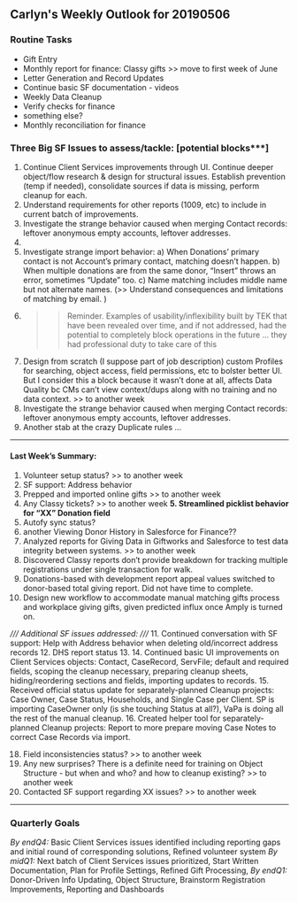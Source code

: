 ## Carlyn's Weekly Outlook for 20190506
### Routine Tasks
* Gift Entry
* Monthly report for finance: Classy gifts >> move to first week of June
* Letter Generation and Record Updates
* Continue basic SF documentation - videos
* Weekly Data Cleanup
* Verify checks for finance
* something else?
* Monthly reconciliation for finance

### Three Big SF Issues to assess/tackle: [potential blocks***]
1. Continue Client Services improvements through UI.  Continue deeper object/flow research & design for structural issues.  Establish prevention (temp if needed), consolidate sources if data is missing, perform cleanup for each.  
2. Understand requirements for other reports (1009, etc) to include in current batch of improvements.  
3. Investigate the strange behavior caused when merging Contact records: leftover anonymous empty accounts, leftover addresses.  
4. 
5. Investigate strange import behavior: a) When Donations’ primary contact is not Account’s primary contact, matching doesn’t happen.  b) When multiple donations are from the same donor, “Insert” throws an error, sometimes “Update” too.  c) Name matching includes middle name but not alternate names.  (>> Understand consequences and limitations of matching by email. )
6. > > Reminder.  Examples of usability/inflexibility built by TEK that have been revealed over time, and if not addressed, had the potential to completely block operations in the future … they had professional duty to take care of this
7. Design from scratch (I suppose part of job description) custom Profiles for searching, object access, field permissions, etc to bolster better UI.  But I consider this a block because it wasn’t done at all, affects Data Quality bc CMs can’t view context/dups along with no training and no data context. >> to another week
8. Investigate the strange behavior caused when merging Contact records: leftover anonymous empty accounts, leftover addresses.  
9. Another stab at the crazy Duplicate rules …

- - - -
#### Last Week’s Summary:
1. Volunteer setup status? >> to another week
2. SF support: Address behavior
3. Prepped and imported online gifts >> to another week
4. Any Classy tickets?  >> to another week
**5. Streamlined picklist behavior for “XX” Donation field**
5. Autofy sync status?
6. another Viewing Donor History in Salesforce for Finance??
7. Analyzed reports for Giving Data in Giftworks and Salesforce to test data integrity between systems.  >> to another week
8. Discovered Classy reports don’t provide breakdown for tracking multiple registrations under single transaction for walk.
9. Donations-based with development report appeal values switched to donor-based total giving report.  Did not have time to complete.
10. Design new workflow to accommodate manual matching gifts process and workplace giving gifts, given predicted influx once Amply is turned on.

*/// Additional SF issues addressed: ///*
11. Continued conversation with SF support: Help with Address behavior when deleting old/incorrect address records
12. DHS report status
13. 
14. Continued basic UI improvements on Client Services objects: Contact, CaseRecord, ServFile; default and required fields, scoping the cleanup necessary, preparing cleanup sheets, hiding/reordering sections and fields, importing updates to records. 
15. Received official status update for separately-planned Cleanup projects:  Case Owner, Case Status, Households, and Single Case per Client.  SP is importing CaseOwner only (is she touching Status at all?), VaPa is doing all the rest of the manual cleanup. 
16. Created helper tool for separately-planned Cleanup projects: Report to more prepare moving Case Notes to correct Case Records via import.  


18. Field inconsistencies status?  >> to another week
19. Any new surprises?  There is a definite need for training on Object Structure - but when and who?  and how to cleanup existing?  >> to another week
20. Contacted SF support regarding XX issues?   >> to another week

- - - -
### Quarterly Goals
*By endQ4:* Basic Client Services issues identified including reporting gaps and initial round of corresponding solutions, Refined volunteer system
*By midQ1:* Next batch of Client Services issues prioritized, Start Written Documentation, Plan for Profile Settings, Refined Gift Processing,
*By endQ1:* Donor-Driven Info Updating, Object Structure, Brainstorm Registration Improvements, Reporting and Dashboards